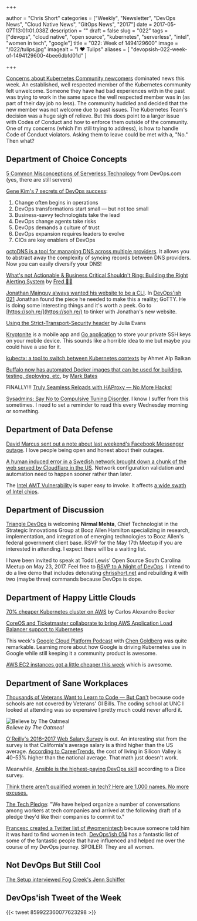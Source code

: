 +++

author = "Chris Short"
categories = ["Weekly", "Newsletter", "DevOps News", "Cloud Native News", "GitOps News", "2017"]
date = 2017-05-07T13:01:01.038Z
description = ""
draft = false
slug = "022"
tags = ["devops", "cloud native", "open source", "kubernetes", "serverless", "intel", "women in tech", "google"]
title = "022: Week of 1494129600"
image = "/022/tulips.jpg"
imagealt = "I ❤️ Tulips"
aliases = [
    "devopsish-022-week-of-1494129600-4bee6dbfd01d"
]

+++

[Concerns about Kubernetes Community newcomers](https://groups.google.com/forum/#!topic/kubernetes-dev/k58OyLT4wAU) dominated news this week. An established, well respected member of the Kubernetes community felt unwelcome. Someone they have had bad experiences with in the past was trying to work in the same space the well respected member was in (as part of their day job no less). The community huddled and decided that the new member was not welcome due to past issues. The Kubernetes Team's decision was a huge sigh of relieve. But this does point to a larger issue with Codes of Conduct and how to enforce them outside of the community. One of my concerns (which I'm still trying to address), is how to handle Code of Conduct violators. Asking them to leave could be met with a, "No." Then what?

## Department of Choice Concepts

[5 Common Misconceptions of Serverless Technology](https://devops.com/5-common-misconceptions-serverless-technology/) from DevOps.com (yes, there are still servers)

[Gene Kim's 7 secrets of DevOps success](https://techbeacon.com/gene-kims-7-secrets-devops-success):

1. Change often begins in operations
2. DevOps transformations start small — but not too small
3. Business-savvy technologists take the lead
4. DevOps change agents take risks
5. DevOps demands a culture of trust
6. DevOps expansion requires leaders to evolve
7. CIOs are key enablers of DevOps

[octoDNS is a tool for managing DNS across multiple providers](https://github.com/github/octodns/). It allows you to abstract away the complexity of syncing records between DNS providers. Now you can easily diversify your DNS!

[What's not Actionable & Business Critical Shouldn't Ring: Building the Right Alerting System](https://thoughts.t37.net/whats-not-actionable-business-critical-shouldn-t-ring-building-the-right-alerting-system-e8f4b085a2cb) by [Fred 🤷‍♂️](https://medium.com/@fdevillamil)

[Jonathan Mainguy always wanted his website to be a CLI](https://jmainguy.com/index.php/i-wrote-httpssoh-re-from-scratch-go-check-it-out/). In [DevOps'ish 021](/021/) Jonathan found the piece he needed to make this a reality; GoTTY. He is doing some interesting things and it's worth a peek. Go to [https://soh.re/](https://soh.re/) to tinker with Jonathan's new website.

[Using the Strict-Transport-Security header](https://jvns.ca/blog/2017/04/30/using-strict-transport-security/) by Julia Evans

[Kryptonite](https://krypt.co/) is a mobile app and [Go application](https://github.com/kryptco/kr) to store your private SSH keys on your mobile device. This sounds like a horrible idea to me but maybe you could have a use for it.

[kubectx: a tool to switch between Kubernetes contexts](https://ahmet.im/blog/kubectx/) by Ahmet Alp Balkan

[Buffalo now has automated Docker images that can be used for building, testing, deploying, etc.](https://blog.gobuffalo.io/buffalo-docker-images-ff3938dcaa53) by [Mark Bates](https://medium.com/@markbates)

FINALLY!!! [Truly Seamless Reloads with HAProxy — No More Hacks!](https://www.haproxy.com/blog/truly-seamless-reloads-with-haproxy-no-more-hacks/)

[Sysadmins: Say No to Compulsive Tuning Disorder](http://www.networkcomputing.com/data-centers/sysadmins-say-no-compulsive-tuning-disorder/1771784643). I know I suffer from this sometimes. I need to set a reminder to read this every Wednesday morning or something.

## Department of Data Defense

[David Marcus sent out a note about last weekend's Facebook Messenger outage](https://www.facebook.com/davidm/posts/10158776496615195). I love people being open and honest about their outages.

[A human induced error in a Swedish network brought down a chunk of the web served by Cloudflare in the US](https://www.theregister.co.uk/2017/05/02/telia_hiccups_cloudflare_falls_over/). Network configuration validation and automation need to happen sooner rather than later.

The [Intel AMT Vulnerability](https://www.tenable.com/blog/rediscovering-the-intel-amt-vulnerability) is super easy to invoke. It affects [a wide swath of Intel chips](https://security-center.intel.com/advisory.aspx?intelid=INTEL-SA-00075&languageid=en-fr).

## Department of Discussion

[Triangle DevOps](https://www.meetup.com/Triangle-DevOps/events/238883192/) is welcoming **Nirmal Mehta**, Chief Technologist in the Strategic Innovations Group at Booz Allen Hamilton specializing in research, implementation, and integration of emerging technologies to Booz Allen's federal government client base. RSVP for the May 17th Meetup if you are interested in attending. I expect there will be a waiting list.

I have been invited to speak at Todd Lewis' Open Source South Carolina Meetup on May 23, 2017. Feel free to [RSVP to A Night of DevOps](https://www.meetup.com/Open-Source-South-Carolina/events/239747095/). I intend to do a live demo that includes detonating [chrisshort.net](https://chrisshort.net) and rebuilding it with two (maybe three) commands because DevOps is dope.

## Department of Happy Little Clouds

[70% cheaper Kubernetes cluster on AWS](https://carlosbecker.com/posts/k8s-sandbox-costs/) by Carlos Alexandro Becker

[CoreOS and Ticketmaster collaborate to bring AWS Application Load Balancer support to Kubernetes](https://coreos.com/blog/alb-ingress-controller-intro)

This week's [Google Cloud Platform Podcast](https://www.gcppodcast.com/) with [Chen Goldberg](https://overcast.fm/+Fd_p6Ocqw) was quite remarkable. Learning more about how Google is driving Kubernetes use in Google while still keeping it a community product is awesome.

[AWS EC2 instances got a little cheaper this week](https://aws.amazon.com/blogs/aws/ec2-price-reductions-reserved-instances-m4-instances/) which is awesome.

## Department of Sane Workplaces

[Thousands of Veterans Want to Learn to Code — But Can't](https://backchannel.com/thousands-of-veterans-want-to-learn-to-code-but-cant-7ed60c167a61) because code schools are not covered by Veterans' GI Bills. The coding school at UNC I looked at attending was so expensive I pretty much could never afford it.

![Believe by The Oatmeal](/022/oatmeal-believe.png)  
*Believe by The Oatmeal*

[O'Reilly's 2016–2017 Web Salary Survey](https://www.oreilly.com/ideas/2016-2017-web-salary-survey) is out. An interesting stat from the survey is that California's average salary is a third higher than the US average. [According to CareerTrends](http://cost-of-living.careertrends.com/d/d/California), the cost of living in Silicon Valley is 40–53% higher than the national average. That math just doesn't work.

Meanwhile, [Ansible is the highest-paying DevOps skill](http://insights.dice.com/2017/04/10/which-devops-skills-pay-most/) according to a Dice survey.

[Think there aren't qualified women in tech? Here are 1,000 names. No more excuses.](https://docs.google.com/spreadsheets/d/1opOWf8lMYOvBk6ou0RBlAt5jfyGvEbTZ1f_wxDs8Lno/htmlview)

[The Tech Pledge](https://thetechpledge.com/): "We have helped organize a number of conversations among workers at tech companies and arrived at the following draft of a pledge they'd like their companies to commit to."

[Francesc created a Twitter list of #womenintech](https://twitter.com/francesc/status/859865128908541954) because someone told him it was hard to find women in tech. [DevOps'ish 014](/014/) has a fantastic list of some of the fantastic people that have influenced and helped me over the course of my DevOps journey. SPOILER: They are all women.

## Not DevOps But Still Cool

[The Setup interviewed Fog Creek's Jenn Schiffer](https://usesthis.com/interviews/jenn.schiffer/)

## DevOps'ish Tweet of the Week

{{< tweet 859922360077623298 >}}
